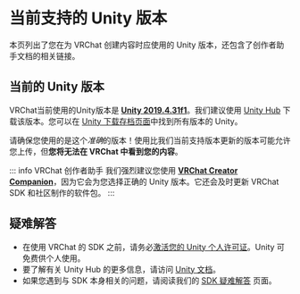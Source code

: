 # 当前支持的 Unity 版本

本页列出了您在为 VRChat 创建内容时应使用的 Unity 版本，还包含了创作者助手文档的相关链接。

## 当前的 Unity 版本

VRChat当前使用的Unity版本是 [**Unity 2019.4.31f1**](https://unity3d.com/unity/whats-new/2019.4.31)。我们建议使用 [Unity Hub](https://unity.com/download) 下载该版本。您可以在 [Unity 下载存档页面](https://unity.com/releases/editor/archive)中找到所有版本的 Unity。

请确保您使用的是这个*准确*的版本！使用比我们当前支持版本更新的版本可能允许您上传，但**您将无法在 VRChat 中看到您的内容**。

::: info VRChat 创作者助手
我们强烈建议您使用 [**VRChat Creator Companion**](../../vcc.docs.vrchat.com/index.md)，因为它会为您选择正确的 Unity 版本。它还会及时更新 VRChat SDK 和社区制作的软件包。
:::

## 疑难解答

- 在使用 VRChat 的 SDK 之前，请务必[激活您的 Unity 个人许可证](https://support.unity.com/hc/en-us/articles/211438683-How-do-I-activate-my-license-)。Unity 可免费供个人使用。
- 要了解有关 Unity Hub 的更多信息，请访问 [Unity 文档](https://docs.unity3d.com/hub/manual/index.html)。
- 如果您遇到与 SDK 本身相关的问题，请阅读我们的 [SDK 疑难解答](/creators.vrchat.com/sdk/sdk-troubleshooting.md) 页面。